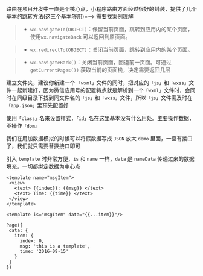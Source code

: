 路由在项目开发中一直是个核心点，小程序路由方面经过很好的封装，提供了几个基本的跳转方法(这三个基本够用)===> 需要找案例理解
>* `wx.navigateTo(OBJECT)`：保留当前页面，跳转到应用内的某个页面，使用`wx.navigateBack` 可以返回到原页面。

>* `wx.redirectTo(OBJECT)`：关闭当前页面，跳转到应用内的某个页面。

>* `wx.navigateBack()`：关闭当前页面，回退前一页面。可通过 `getCurrentPages())` 获取当前的页面栈，决定需要返回几层

建立文件夹，建议你新建一个 `「wxml」`文件的同时，把对应的`「js」`和`「wxss」`文件一起新建好，因为微信应用号的配置特点就是解析到一个`「wxml」`文件时，会同时在同级目录下找到同文件名的`「js」`和`「wxss」`文件，所以`「js」`文件需及时在`「app.json」`里预先配置好

使用`「class」`名来设置样式，`「id」`名在这里基本没有什么用处。主要操作数据，不操作`「dom」`

 我们在用加数据模拟的时候可以将假数据写成 `JSON` 放大 `demo` 里面，一旦有接口了，我们就只需要替换接口即可

 引入 `template` 时非常方便，`is` 和 `name` 一样，`data` 是 `nameData` 传递过来的数据填充。一切都绑定数据为中心点 
 ```
 <template name="msgItem">
  <view>
    <text> {{index}}: {{msg}} </text>
    <text> Time: {{time}} </text>
  </view>
</template>

<template is="msgItem" data="{{...item}}"/>

Page({
  data: {
    item: {
      index: 0,
      msg: 'this is a template',
      time: '2016-09-15'
    }
  }
})
 ```